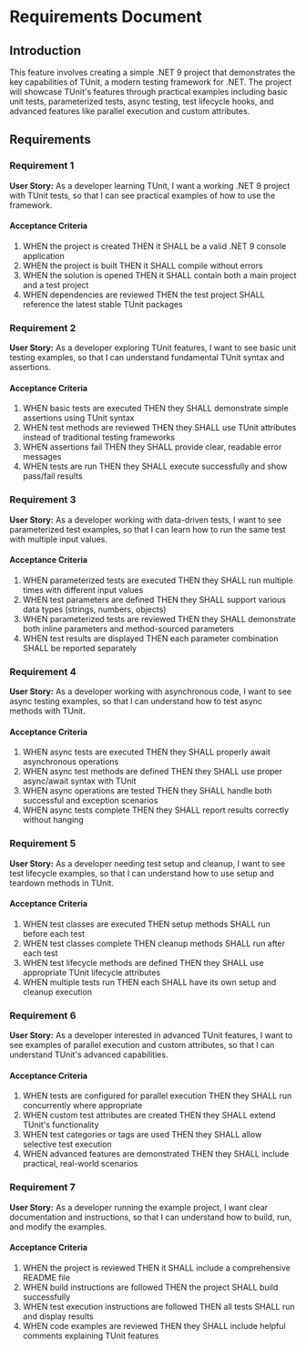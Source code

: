 # Requirements Document

## Introduction

This feature involves creating a simple .NET 9 project that demonstrates the key capabilities of TUnit, a modern testing framework for .NET. The project will showcase TUnit's features through practical examples including basic unit tests, parameterized tests, async testing, test lifecycle hooks, and advanced features like parallel execution and custom attributes.

## Requirements

### Requirement 1

**User Story:** As a developer learning TUnit, I want a working .NET 9 project with TUnit tests, so that I can see practical examples of how to use the framework.

#### Acceptance Criteria

1. WHEN the project is created THEN it SHALL be a valid .NET 9 console application
2. WHEN the project is built THEN it SHALL compile without errors
3. WHEN the solution is opened THEN it SHALL contain both a main project and a test project
4. WHEN dependencies are reviewed THEN the test project SHALL reference the latest stable TUnit packages

### Requirement 2

**User Story:** As a developer exploring TUnit features, I want to see basic unit testing examples, so that I can understand fundamental TUnit syntax and assertions.

#### Acceptance Criteria

1. WHEN basic tests are executed THEN they SHALL demonstrate simple assertions using TUnit syntax
2. WHEN test methods are reviewed THEN they SHALL use TUnit attributes instead of traditional testing frameworks
3. WHEN assertions fail THEN they SHALL provide clear, readable error messages
4. WHEN tests are run THEN they SHALL execute successfully and show pass/fail results

### Requirement 3

**User Story:** As a developer working with data-driven tests, I want to see parameterized test examples, so that I can learn how to run the same test with multiple input values.

#### Acceptance Criteria

1. WHEN parameterized tests are executed THEN they SHALL run multiple times with different input values
2. WHEN test parameters are defined THEN they SHALL support various data types (strings, numbers, objects)
3. WHEN parameterized tests are reviewed THEN they SHALL demonstrate both inline parameters and method-sourced parameters
4. WHEN test results are displayed THEN each parameter combination SHALL be reported separately

### Requirement 4

**User Story:** As a developer working with asynchronous code, I want to see async testing examples, so that I can understand how to test async methods with TUnit.

#### Acceptance Criteria

1. WHEN async tests are executed THEN they SHALL properly await asynchronous operations
2. WHEN async test methods are defined THEN they SHALL use proper async/await syntax with TUnit
3. WHEN async operations are tested THEN they SHALL handle both successful and exception scenarios
4. WHEN async tests complete THEN they SHALL report results correctly without hanging

### Requirement 5

**User Story:** As a developer needing test setup and cleanup, I want to see test lifecycle examples, so that I can understand how to use setup and teardown methods in TUnit.

#### Acceptance Criteria

1. WHEN test classes are executed THEN setup methods SHALL run before each test
2. WHEN test classes complete THEN cleanup methods SHALL run after each test
3. WHEN test lifecycle methods are defined THEN they SHALL use appropriate TUnit lifecycle attributes
4. WHEN multiple tests run THEN each SHALL have its own setup and cleanup execution

### Requirement 6

**User Story:** As a developer interested in advanced TUnit features, I want to see examples of parallel execution and custom attributes, so that I can understand TUnit's advanced capabilities.

#### Acceptance Criteria

1. WHEN tests are configured for parallel execution THEN they SHALL run concurrently where appropriate
2. WHEN custom test attributes are created THEN they SHALL extend TUnit's functionality
3. WHEN test categories or tags are used THEN they SHALL allow selective test execution
4. WHEN advanced features are demonstrated THEN they SHALL include practical, real-world scenarios

### Requirement 7

**User Story:** As a developer running the example project, I want clear documentation and instructions, so that I can understand how to build, run, and modify the examples.

#### Acceptance Criteria

1. WHEN the project is reviewed THEN it SHALL include a comprehensive README file
2. WHEN build instructions are followed THEN the project SHALL build successfully
3. WHEN test execution instructions are followed THEN all tests SHALL run and display results
4. WHEN code examples are reviewed THEN they SHALL include helpful comments explaining TUnit features